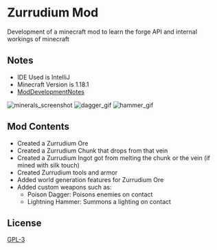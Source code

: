 # Zurrudium Mod

Development of a minecraft mod to learn the forge API and internal workings of minecraft

## Notes

- IDE Used is IntelliJ
- Minecraft Version is 1.18.1
- [ModDevelopmentNotes](https://github.com/Polifack/minecraft-mod/blob/main/instructions.txt)


![minerals_screenshot](https://github.com/Polifack/zurrudium-mod/blob/main/showcase_files/minerals.png)
![dagger_gif](https://github.com/Polifack/zurrudium-mod/blob/main/showcase_files/dagger.gif)
![hammer_gif](https://github.com/Polifack/zurrudium-mod/blob/main/showcase_files/hammer.gif)

## Mod Contents

- Created a Zurrudium Ore
- Created a Zurrudium Chunk that drops from that vein
- Created a Zurrudium Ingot got from melting the chunk or the vein (if mined with silk touch)
- Created Zurrudium tools and armor
- Added world generation features for Zurrudium Ore
- Added custom weapons such as:
  - Poison Dagger: Poisons enemies on contact
  - Lightning Hammer: Summons a lighting on contact

## License
[GPL-3](https://www.gnu.org/licenses/gpl-3.0.en.html)

